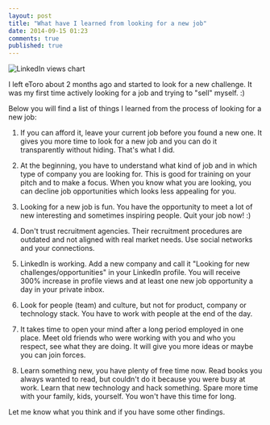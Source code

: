 ```yaml
---
layout: post
title: "What have I learned from looking for a new job"
date: 2014-09-15 01:23
comments: true
published: true
---
```


![LinkedIn views chart](/images/linkedin.png)

I left eToro about 2 months ago and started to look for a new challenge. It was my first time actively looking for a job and trying to "sell" myself. :)

Below you will find a list of things I learned from the process of looking for a new job: 

1. If you can afford it, leave your current job before you found a new one. It gives you more time to look for a new job and you can do it transparently without hiding. That's what I did.

2. At the beginning, you have to understand what kind of job and in which type of company you are looking for. This is good for training on your pitch and to make a focus. When you know what you are looking, you can decline job opportunities which looks less appealing for you. 

3. Looking for a new job is fun. You have the opportunity to meet a lot of new interesting and sometimes inspiring people. Quit your job now! :)

4. Don't trust recruitment agencies. Their recruitment procedures are outdated and not aligned with real market needs. Use social networks and your connections.

5. LinkedIn is working. Add a new company and call it "Looking for new challenges/opportunities" in your LinkedIn profile. You will receive 300% increase in profile views and at least one new job opportunity a day in your private inbox.

6. Look for people (team) and culture, but not for product, company or technology stack. You have to work with people at the end of the day.

7. It takes time to open your mind after a long period employed in one place. Meet old friends who were working with you and who you respect, see what they are doing. It will give you more ideas or maybe you can join forces.

8. Learn something new, you have plenty of free time now. Read books you always wanted to read, but couldn't do it because you were busy at work. Learn that new technology and hack something. Spare more time with your family, kids, yourself. You won't have this time for long.

Let me know what you think and if you have some other findings.